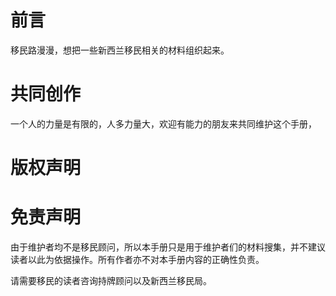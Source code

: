# 前言

移民路漫漫，想把一些新西兰移民相关的材料组织起来。

# 共同创作

一个人的力量是有限的，人多力量大，欢迎有能力的朋友来共同维护这个手册，

# 版权声明



# 免责声明

由于维护者均不是移民顾问，所以本手册只是用于维护者们的材料搜集，并不建议读者以此为依据操作。所有作者亦不对本手册内容的正确性负责。

请需要移民的读者咨询持牌顾问以及新西兰移民局。


